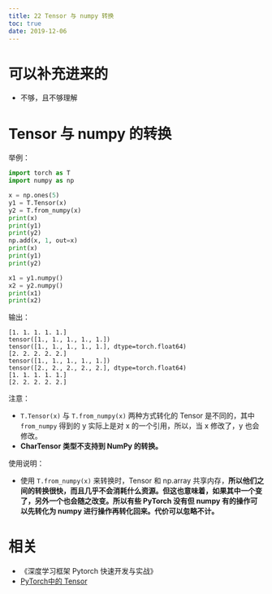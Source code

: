 ```yaml
---
title: 22 Tensor 与 numpy 转换
toc: true
date: 2019-12-06
---
```

# 可以补充进来的

- 不够，且不够理解

# Tensor 与 numpy 的转换

举例：

```py
import torch as T
import numpy as np

x = np.ones(5)
y1 = T.Tensor(x)
y2 = T.from_numpy(x)
print(x)
print(y1)
print(y2)
np.add(x, 1, out=x)
print(x)
print(y1)
print(y2)

x1 = y1.numpy()
x2 = y2.numpy()
print(x1)
print(x2)
```

输出：

```
[1. 1. 1. 1. 1.]
tensor([1., 1., 1., 1., 1.])
tensor([1., 1., 1., 1., 1.], dtype=torch.float64)
[2. 2. 2. 2. 2.]
tensor([1., 1., 1., 1., 1.])
tensor([2., 2., 2., 2., 2.], dtype=torch.float64)
[1. 1. 1. 1. 1.]
[2. 2. 2. 2. 2.]
```

注意：

- `T.Tensor(x)` 与 `T.from_numpy(x)` 两种方式转化的 Tensor 是不同的，其中 `from_numpy` 得到的 y 实际上是对 x 的一个引用，所以，当 x 修改了，y 也会修改。
- **CharTensor 类型不支持到 NumPy 的转换。**

使用说明：

- 使用 `T.from_numpy(x)` 来转换时，Tensor 和 np.array 共享内存，**所以他们之间的转换很快，而且几乎不会消耗什么资源。但这也意味着，如果其中一个变了，另外一个也会随之改变。所以有些 PyTorch 没有但 numpy 有的操作可以先转化为 numpy 进行操作再转化回来。代价可以忽略不计。**






# 相关

- 《深度学习框架 Pytorch 快速开发与实战》
- [PyTorch中的 Tensor](https://blog.csdn.net/tfcy694/article/details/80330616)
